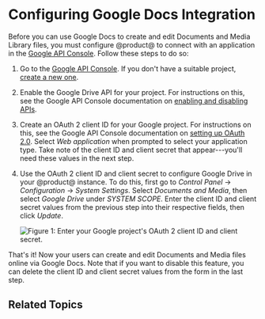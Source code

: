 # Configuring Google Docs Integration

Before you can use Google Docs to create and edit Documents and Media Library 
files, you must configure @product@ to connect with an application in the 
[Google API Console](https://console.developers.google.com). 
Follow these steps to do so:

1.  Go to the
    [Google API Console](https://console.developers.google.com). 
    If you don't have a suitable project, 
    [create a new one](https://support.google.com/googleapi/answer/6251787?hl=en&ref_topic=7014522). 

2.  Enable the Google Drive API for your project. For instructions on this, see 
    the Google API Console documentation on 
    [enabling and disabling APIs](https://support.google.com/googleapi/answer/6158841). 

3.  Create an OAuth 2 client ID for your Google project. For instructions on 
    this, see the Google API Console documentation on 
    [setting up OAuth 2.0](https://support.google.com/googleapi/answer/6158849). 
    Select *Web application* when prompted to select your application type. Take 
    note of the client ID and client secret that appear---you'll need these 
    values in the next step. 

4.  Use the OAuth 2 client ID and client secret to configure Google Drive in 
    your @product@ instance. To do this, first go to *Control Panel* &rarr; 
    *Configuration* &rarr; *System Settings*. Select *Documents and Media*, then 
    select *Google Drive* under *SYSTEM SCOPE*. Enter the client ID and client 
    secret values from the previous step into their respective fields, then 
    click *Update*. 

    ![Figure 1: Enter your Google project's OAuth 2 client ID and client secret.](../../../images/google-drive-system-settings.png)

That's it! Now your users can create and edit Documents and Media files online 
via Google Docs. Note that if you want to disable this feature, you can delete 
the client ID and client secret values from the form in the last step. 

## Related Topics

